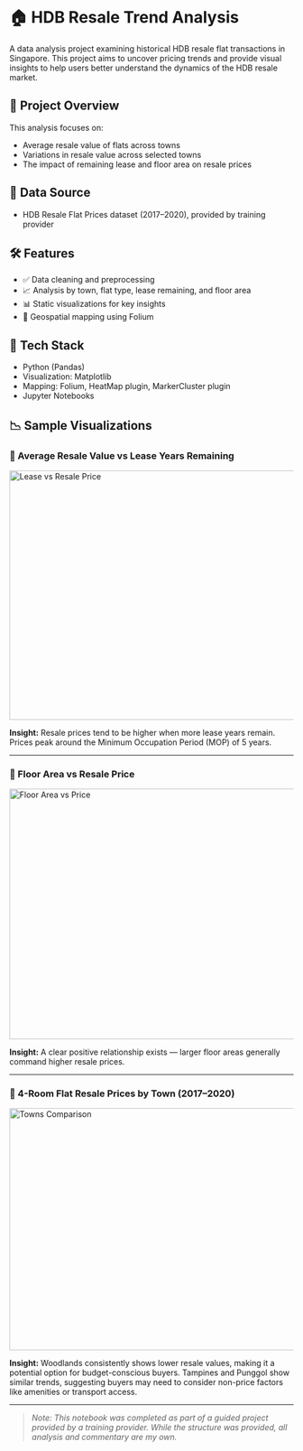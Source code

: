 # 🏠 HDB Resale Trend Analysis

A data analysis project examining historical HDB resale flat transactions in Singapore. This project aims to uncover pricing trends and provide visual insights to help users better understand the dynamics of the HDB resale market.

## 📌 Project Overview

This analysis focuses on:
- Average resale value of flats across towns
- Variations in resale value across selected towns
- The impact of remaining lease and floor area on resale prices

## 📂 Data Source

- HDB Resale Flat Prices dataset (2017–2020), provided by training provider

## 🛠️ Features

- ✅ Data cleaning and preprocessing
- 📈 Analysis by town, flat type, lease remaining, and floor area
- 📊 Static visualizations for key insights
- 📍 Geospatial mapping using Folium

## 🧪 Tech Stack

- Python (Pandas)
- Visualization: Matplotlib
- Mapping: Folium, HeatMap plugin, MarkerCluster plugin
- Jupyter Notebooks

## 📉 Sample Visualizations

### 🔹 Average Resale Value vs Lease Years Remaining

<img width="617" height="442" alt="Lease vs Resale Price" src="https://github.com/user-attachments/assets/6466b38f-e523-4bfa-b44a-0a30d86234d0" />

**Insight:** Resale prices tend to be higher when more lease years remain. Prices peak around the Minimum Occupation Period (MOP) of 5 years.

---

### 🔹 Floor Area vs Resale Price

<img width="576" height="444" alt="Floor Area vs Price" src="https://github.com/user-attachments/assets/37dc935c-2608-48d3-9ab6-13bb524743ef" />

**Insight:** A clear positive relationship exists — larger floor areas generally command higher resale prices.

---

### 🔹 4-Room Flat Resale Prices by Town (2017–2020)

<img width="620" height="429" alt="Towns Comparison" src="https://github.com/user-attachments/assets/5d86b575-8467-4d64-92a4-50ce9131992d" />

**Insight:** Woodlands consistently shows lower resale values, making it a potential option for budget-conscious buyers. Tampines and Punggol show similar trends, suggesting buyers may need to consider non-price factors like amenities or transport access.

---

> _Note: This notebook was completed as part of a guided project provided by a training provider. While the structure was provided, all analysis and commentary are my own._

